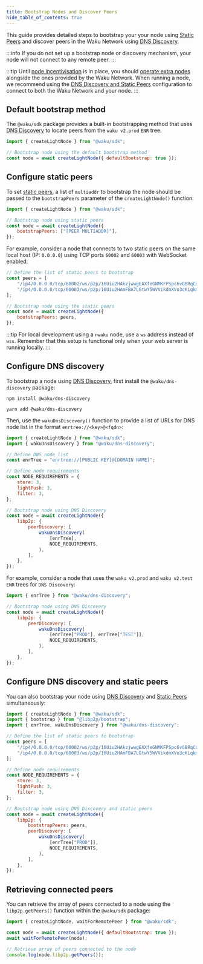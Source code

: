 ```yaml
---
title: Bootstrap Nodes and Discover Peers
hide_table_of_contents: true
---
```


This guide provides detailed steps to bootstrap your your node using [Static Peers](/learn/concepts/static-peers) and discover peers in the Waku Network using [DNS Discovery](/learn/concepts/dns-discovery).

:::info
If you do not set up a bootstrap node or discovery mechanism, your node will not connect to any remote peer.
:::

:::tip
Until [node incentivisation](/learn/research#prevention-of-denial-of-service-dos-and-node-incentivisation) is in place, you should [operate extra nodes](/#run-a-waku-node) alongside the ones provided by the Waku Network. When running a node, we recommend using the [DNS Discovery and Static Peers](#configure-dns-discovery-and-static-peers) configuration to connect to both the Waku Network and your node.
:::

## Default bootstrap method

The `@waku/sdk` package provides a built-in bootstrapping method that uses [DNS Discovery](/learn/concepts/dns-discovery) to locate peers from the `waku v2.prod` `ENR` tree.

```js
import { createLightNode } from "@waku/sdk";

// Bootstrap node using the default bootstrap method
const node = await createLightNode({ defaultBootstrap: true });
```

## Configure static peers

To set [static peers](/learn/concepts/static-peers), a list of `multiaddr` to bootstrap the node should be passed to the `bootstrapPeers` parameter of the `createLightNode()` function:

```js
import { createLightNode } from "@waku/sdk";

// Bootstrap node using static peers
const node = await createLightNode({
	bootstrapPeers: ["[PEER MULTIADDR]"],
});
```

For example, consider a node that connects to two static peers on the same local host (IP: `0.0.0.0`) using TCP ports `60002` and `60003` with WebSocket enabled:

```js
// Define the list of static peers to bootstrap
const peers = [
	"/ip4/0.0.0.0/tcp/60002/ws/p2p/16Uiu2HAkzjwwgEAXfeGNMKFPSpc6vGBRqCdTLG5q3Gmk2v4pQw7H",
	"/ip4/0.0.0.0/tcp/60003/ws/p2p/16Uiu2HAmFBA7LGtwY5WVVikdmXVo3cKLqkmvVtuDu63fe8safeQJ",
];

// Bootstrap node using the static peers
const node = await createLightNode({
	bootstrapPeers: peers,
});
```

:::tip
For local development using a `nwaku` node, use a `ws` address instead of `wss`. Remember that this setup is functional only when your web server is running locally.
:::

## Configure DNS discovery

To bootstrap a node using [DNS Discovery](/learn/concepts/dns-discovery), first install the `@waku/dns-discovery` package:

<Tabs groupId="package-manager">
<TabItem value="npm" label="NPM">

```shell
npm install @waku/dns-discovery
```

</TabItem>
<TabItem value="yarn" label="Yarn">

```shell
yarn add @waku/dns-discovery
```

</TabItem>
</Tabs>

Then, use the `wakuDnsDiscovery()` function to provide a list of URLs for DNS node list in the format `enrtree://<key>@<fqdn>`:

```js
import { createLightNode } from "@waku/sdk";
import { wakuDnsDiscovery } from "@waku/dns-discovery";

// Define DNS node list
const enrTree = "enrtree://[PUBLIC KEY]@[DOMAIN NAME]";

// Define node requirements
const NODE_REQUIREMENTS = {
	store: 3,
	lightPush: 3,
	filter: 3,
};

// Bootstrap node using DNS Discovery
const node = await createLightNode({
	libp2p: {
		peerDiscovery: [
			wakuDnsDiscovery(
				[enrTree],
				NODE_REQUIREMENTS,
			),
		],
	},
});
```

For example, consider a node that uses the `waku v2.prod` and `waku v2.test` `ENR` trees for `DNS Discovery`:

```js
import { enrTree } from "@waku/dns-discovery";

// Bootstrap node using DNS Discovery
const node = await createLightNode({
	libp2p: {
		peerDiscovery: [
			wakuDnsDiscovery(
				[enrTree["PROD"], enrTree["TEST"]],
				NODE_REQUIREMENTS,
			),
		],
	},
});
```

## Configure DNS discovery and static peers

You can also bootstrap your node using [DNS Discovery](/learn/concepts/dns-discovery) and [Static Peers](/learn/concepts/static-peers) simultaneously:

```js
import { createLightNode } from "@waku/sdk";
import { bootstrap } from "@libp2p/bootstrap";
import { enrTree, wakuDnsDiscovery } from "@waku/dns-discovery";

// Define the list of static peers to bootstrap
const peers = [
	"/ip4/0.0.0.0/tcp/60002/ws/p2p/16Uiu2HAkzjwwgEAXfeGNMKFPSpc6vGBRqCdTLG5q3Gmk2v4pQw7H",
	"/ip4/0.0.0.0/tcp/60003/ws/p2p/16Uiu2HAmFBA7LGtwY5WVVikdmXVo3cKLqkmvVtuDu63fe8safeQJ",
];

// Define node requirements
const NODE_REQUIREMENTS = {
	store: 3,
	lightPush: 3,
	filter: 3,
};

// Bootstrap node using DNS Discovery and static peers
const node = await createLightNode({
	libp2p: {
		bootstrapPeers: peers,
		peerDiscovery: [
			wakuDnsDiscovery(
				[enrTree["PROD"]],
				NODE_REQUIREMENTS,
			),
		],
	},
});
```

## Retrieving connected peers

You can retrieve the array of peers connected to a node using the `libp2p.getPeers()` function within the `@waku/sdk` package:

```js
import { createLightNode, waitForRemotePeer } from "@waku/sdk";

const node = await createLightNode({ defaultBootstrap: true });
await waitForRemotePeer(node);

// Retrieve array of peers connected to the node
console.log(node.libp2p.getPeers());
```